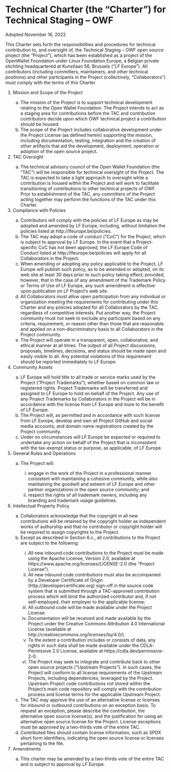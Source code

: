 # Technical Charter (the “Charter”) for Technical Staging – OWF 

Adopted November 16, 2022

This Charter sets forth the responsibilities and procedures for technical contribution to, and oversight of, the Technical Staging – OWF open source project (the “Project”), which has been established as a project of the OpenWallet Foundation under Linux Foundation Europe, a Belgian private stichting headquartered at Kunstlaan 56, Brussels  (“LF Europe”).  All contributors (including committers, maintainers, and other technical positions) and other participants in the Project (collectively, “Collaborators”) must comply with the terms of this Charter. 

<ol>
  <li>Mission and Scope of the Project</li>
    <ol>
      <li type="a">The mission of the Project is to support technical development relating to the Open Wallet Foundation. The Project intends to act as a staging area for contributions before the TAC and contribution contributors decide upon which OWF technical project a contribution should be housed.</li>
      <li type="a">The scope of the Project includes collaborative development under the Project License (as defined herein) supporting the mission, including documentation, testing, integration and the creation of other artifacts that aid the development, deployment, operation or adoption of the open source project.</li>
    </ol>
  <li>TAC Oversight</li>
    <ol>
      <li type="a">The technical advisory council of the Open Wallet Foundation (the “TAC”) will be responsible for technical oversight of the Project.  The TAC is expected to take a light approach to oversight while a contribution is housed within the Project and will work to facilitate transitioning of contributions to other technical projects of OWF.  Prior to establishment of the TAC, any committers of the Project acting together may perform the functions of the TAC under this Charter.</li>
    </ol>
  <li>Compliance with Policies</li>
    <ol>
      <li type="a">Contributors will comply with the policies of LF Europe as may be adopted and amended by LF Europe, including, without limitation the policies listed at http://lfeurope.be/policies.
      <li type="a">The TAC may adopt a code of conduct (“CoC”) for the Project, which is subject to approval by LF Europe.  In the event that a Project-specific CoC has not been approved, the LF Europe Code of Conduct listed at http://lfeurope.be/policies will apply for all Collaborators in the Project.
      <li type="a">When amending or adopting any policy applicable to the Project, LF Europe will publish such policy, as to be amended or adopted, on its web site at least 30 days prior to such policy taking effect; provided, however, that in the case of any amendment of the Trademark Policy or Terms of Use of LF Europe, any such amendment is effective upon publication on LF Project’s web site.
      <li type="a">All Collaborators must allow open participation from any individual or organization meeting the requirements for contributing under this Charter and any policies adopted for all Collaborators by the TAC, regardless of competitive interests. Put another way, the Project community must not seek to exclude any participant based on any criteria, requirement, or reason other than those that are reasonable and applied on a non-discriminatory basis to all Collaborators in the Project community.
      <li type="a">The Project will operate in a transparent, open, collaborative, and ethical manner at all times. The output of all Project discussions, proposals, timelines, decisions, and status should be made open and easily visible to all. Any potential violations of this requirement should be reported immediately to LF Europe.
    </ol>
  <li>Community Assets</li>
    <ol>
      <li type="a">LF Europe will hold title to all trade or service marks used by the Project (“Project Trademarks”), whether based on common law or registered rights.  Project Trademarks will be transferred and assigned to LF Europe to hold on behalf of the Project. Any use of any Project Trademarks by Collaborators in the Project will be in accordance with the license from LF Europe and inure to the benefit of LF Europe.</li>
      <li type="a">The Project will, as permitted and in accordance with such license from LF Europe, develop and own all Project GitHub and social media accounts, and domain name registrations created by the Project community.</li>
      <li type="a">Under no circumstances will LF Europe be expected or required to undertake any action on behalf of the Project that is inconsistent with the tax-exempt status or purpose, as applicable, of LF Europe.</li>
    </ol>
  <li>General Rules and Operations</li>
    <ol>
      <li type="a">The Project will:</li>
        <ol>
          <li type="i">engage in the work of the Project in a professional manner consistent with maintaining a cohesive community, while also maintaining the goodwill and esteem of LF Europe and other partner organizations in the open source community; and</li>
          <li type="i">respect the rights of all trademark owners, including any branding and trademark usage guidelines.</li>
        </ol>
    </ol>
  <li>Intellectual Property Policy</li>
    <ol>
      <li type="a">Collaborators acknowledge that the copyright in all new contributions will be retained by the copyright holder as independent works of authorship and that no contributor or copyright holder will be required to assign copyrights to the Project.</li>
      <li type="a">Except as described in Section 6.c., all contributions to the Project are subject to the following:</li>
        <ol>
          <li type="i">All new inbound code contributions to the Project must be made using the Apache License, Version 2.0, available at https://www.apache.org/licenses/LICENSE-2.0 (the “Project License”).</li>
          <li type="i">All new inbound code contributions must also be accompanied by a Developer Certificate of Origin (http://developercertificate.org) sign-off in the source code system that is submitted through a TAC-approved contribution process which will bind the authorized contributor and, if not self-employed, their employer to the applicable license;</li>
          <li type="i">All outbound code will be made available under the Project License.</li>
          <li type="i">Documentation will be received and made available by the Project under the Creative Commons Attribution 4.0 International License (available at http://creativecommons.org/licenses/by/4.0/).</li>
          <li type="i">To the extent a contribution includes or consists of data, any rights in such data shall be made available under the CDLA-Permissive 2.0 License, available at https://cdla.dev/permissive-2-0.</li>
          <li type="i">The Project may seek to integrate and contribute back to other open source projects (“Upstream Projects”). In such cases, the Project will conform to all license requirements of the Upstream Projects, including dependencies, leveraged by the Project.  Upstream Project code contributions not stored within the Project’s main code repository will comply with the contribution process and license terms for the applicable Upstream Project.</li>
        </ol>
      <li type="a"> The TAC may approve the use of an alternative license or licenses for inbound or outbound contributions on an exception basis. To request an exception, please describe the contribution, the alternative open source license(s), and the justification for using an alternative open source license for the Project. License exceptions must be approved by a two-thirds vote of the entire TAC.</li>
      <li type="a">Contributed files should contain license information, such as SPDX short form identifiers, indicating the open source license or licenses pertaining to the file.</li>
    </ol>
  <li>Amendments</li>
    <ol>
      <li type="a">This charter may be amended by a two-thirds vote of the entire TAC and is subject to approval by LF Europe.</li>
    </ol>
</ol>